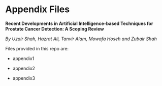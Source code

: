# Appendix Files

**Recent Developments in Artificial Intelligence-based Techniques for Prostate Cancer Detection: A Scoping Review**

*By Uzair Shah, Hazrat Ali, Tanvir Alam, Mowafa Hoseh and Zubair Shah*

Files provided in this repo are:

- appendix1

- appendix2

- appendix3